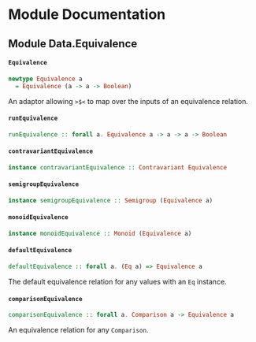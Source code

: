 # Module Documentation

## Module Data.Equivalence

#### `Equivalence`

``` purescript
newtype Equivalence a
  = Equivalence (a -> a -> Boolean)
```

An adaptor allowing `>$<` to map over the inputs of an equivalence
relation.

#### `runEquivalence`

``` purescript
runEquivalence :: forall a. Equivalence a -> a -> a -> Boolean
```


#### `contravariantEquivalence`

``` purescript
instance contravariantEquivalence :: Contravariant Equivalence
```


#### `semigroupEquivalence`

``` purescript
instance semigroupEquivalence :: Semigroup (Equivalence a)
```


#### `monoidEquivalence`

``` purescript
instance monoidEquivalence :: Monoid (Equivalence a)
```


#### `defaultEquivalence`

``` purescript
defaultEquivalence :: forall a. (Eq a) => Equivalence a
```

The default equivalence relation for any values with an `Eq` instance.

#### `comparisonEquivalence`

``` purescript
comparisonEquivalence :: forall a. Comparison a -> Equivalence a
```

An equivalence relation for any `Comparison`.



